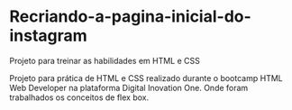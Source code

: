 # Recriando-a-pagina-inicial-do-instagram
Projeto para treinar as habilidades em HTML e CSS

Projeto para prática de HTML e CSS realizado durante o bootcamp HTML Web Developer na plataforma Digital Inovation One. 
Onde foram trabalhados os conceitos de flex box.
